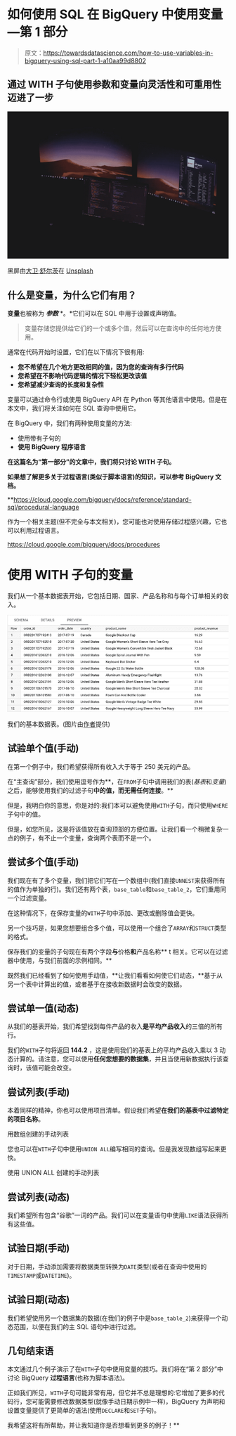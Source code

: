 # 如何使用 SQL 在 BigQuery 中使用变量—第 1 部分

> 原文：<https://towardsdatascience.com/how-to-use-variables-in-bigquery-using-sql-part-1-a10aa99d8802>

## 通过 WITH 子句使用参数和变量向灵活性和可重用性迈进了一步

![](img/fcb6003f5676e0d28d1e9e240fcba971.png)

黑屏由[大卫·舒尔茨](https://unsplash.com/@davidschultz?utm_source=unsplash&utm_medium=referral&utm_content=creditCopyText)在 [Unsplash](https://unsplash.com/photos/SrewPUfo2c0)

## 什么是变量，为什么它们有用？

**变量**也被称为 ***参数*** *。*它们可以在 SQL 中用于设置或声明值。

> 变量存储您提供给它们的一个或多个值，然后可以在查询中的任何地方使用。

通常在代码开始时设置，它们在以下情况下很有用:

*   **您不希望在几个地方更改相同的值，因为您的查询有多行代码**
*   **您希望在不影响代码逻辑的情况下轻松更改该值**
*   **您希望减少查询的长度和复杂性**

变量可以通过命令行或使用 BigQuery API 在 Python 等其他语言中使用。但是在本文中，我们将关注如何在 SQL 查询中使用它。

在 BigQuery 中，我们有两种使用变量的方法:

*   使用带有子句的
*   **使用 BigQuery **程序语言****

**在这篇名为“第一部分”的文章中，我们将只讨论 WITH 子句。**

**如果想了解更多关于过程语言(类似于脚本语言)的知识，可以参考 BigQuery 文档。**

**<https://cloud.google.com/bigquery/docs/reference/standard-sql/procedural-language>  

作为一个相关主题(但不完全与本文相关)，您可能也对使用存储过程感兴趣，它也可以利用过程语言。

<https://cloud.google.com/bigquery/docs/procedures>  

# 使用 WITH 子句的变量

我们从一个基本数据表开始，它包括日期、国家、产品名称和与每个订单相关的收入。

![](img/369c201f754effedb904dff6509d7fbd.png)

我们的基本数据表。(图片由[作者](https://romaingranger.medium.com/)提供)

## 试验单个值(手动)

在第一个例子中，我们希望获得所有收入大于等于 250 美元的产品。

在“主查询”部分，我们使用逗号作为**，在`FROM`子句中调用我们的表(*基表*和*变量*)之后，能够使用我们的过滤子句**中的值，而无需任何连接**。**

但是，我明白你的意思，你是对的:我们本可以避免使用`WITH`子句，而只使用`WHERE`子句中的值。

但是，如您所见，这是将该值放在查询顶部的方便位置。让我们看一个稍微复杂一点的例子，有不止一个变量，查询两个表而不是一个。

## 尝试多个值(手动)

我们现在有了多个变量，我们把它们写在一个数组中(我们直接`UNNEST`来获得所有的值作为单独的行)。我们还有两个表，`base_table`和`base_table_2`，它们重用同一个过滤变量。

在这种情况下，在保存变量的`WITH`子句中添加、更改或删除值会更快。

另一个技巧是，如果您想要组合多个值，可以使用一个组合了`ARRAY`和`STRUCT`类型的格式。

保存我们的变量的子句现在有两个字段**与**价格**和**产品名称** t 相关。它可以在过滤器中使用，与我们前面的示例相同。**

既然我们已经看到了如何使用手动值，**让我们看看如何使它们动态，**基于从另一个表中计算出的值，或者基于在接收新数据时会改变的数据。

## 尝试单一值(动态)

从我们的基表开始，我们希望找到每件产品的收入**是平均产品收入**的三倍的所有行。

我们的`WITH`子句将返回 **144.2** ，这是使用我们的基表上的平均产品收入乘以 3 动态计算的。请注意，您可以使用**任何您想要的数据集**，并且当使用新数据执行该查询时，该值可能会改变。

## 尝试列表(手动)

本着同样的精神，你也可以使用项目清单。假设我们希望**在我们的基表中过滤特定的项目名称**。

用数组创建的手动列表

您也可以在`WITH`子句中使用`UNION ALL`编写相同的查询。但是我发现数组写起来更快。

使用 UNION ALL 创建的手动列表

## 尝试列表(动态)

我们希望所有包含“谷歌”一词的产品。我们可以在变量语句中使用`LIKE`语法获得所有这些值。

## 试验日期(手动)

对于日期，手动添加需要将数据类型转换为`DATE`类型(或者在查询中使用的`TIMESTAMP`或`DATETIME`)。

## 试验日期(动态)

我们希望使用另一个数据集的数据(在我们的例子中是`base_table_2`)来获得一个动态范围，以便在我们的主 SQL 语句中进行过滤。

## 几句结束语

本文通过几个例子演示了在`WITH`子句中使用变量的技巧。我们将在“第 2 部分”中讨论 BigQuery **过程语言**(也称为脚本语法)。

正如我们所见，`WITH`子句可能非常有用，但它并不总是理想的:它增加了更多的代码行，您可能需要修改数据类型(就像手动日期示例中一样)，BigQuery 为声明和设置变量提供了更简单的语法(使用`DECLARE`和`SET`子句)。

我希望这将有所帮助，并让我知道你是否想看到更多的例子！**
